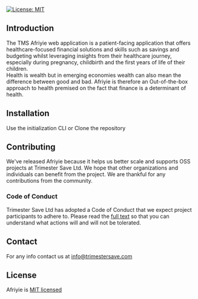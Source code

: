 [![License: MIT](https://img.shields.io/badge/License-MIT-yellow.svg)](https://opensource.org/licenses/MIT)

## Introduction

The TMS Afriyie web application is a patient-facing application that offers healthcare-focused financial solutions and skills such as savings and budgeting whilst leveraging insights from their healthcare journey, especially during pregnancy, childbirth and the first years of life of their children. <br/>
Health is wealth but in emerging economies wealth can also mean the difference between good and bad. Afriyie is therefore an Out-of-the-box approach to health premised on the fact that finance is a determinant of health.

## Installation
Use the initialization CLI or Clone the repository


## Contributing
We've released Afriyie because it helps us better scale and supports OSS projects at Trimester Save Ltd. We hope that other organizations and individuals can benefit from the project. We are thankful for any contributions from the community.

### Code of Conduct
Trimester Save Ltd has adopted a Code of Conduct that we expect project participants to adhere to. Please read the [full text](https://github.com/Trimester-Save-Ltd/tms-afriyie-backend/blob/main/Code%20of%20Conduct.md) so that you can understand what actions will and will not be tolerated.

## Contact
For any info contact us at info@trimestersave.com

##  License
Afriyie is [MIT licensed](https://github.com/Trimester-Save-Ltd/tms-afriyie-backend/blob/main/LICENSE)


